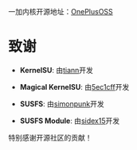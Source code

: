 一加内核开源地址：[OnePlusOSS](https://github.com/OnePlusOSS/kernel_manifest)

# 致谢

- **KernelSU**: 由[tiann](https://github.com/tiann)开发

- **Magical KernelSU**: 由[5ec1cff](https://github.com/5ec1cff)开发

- **SUSFS**: 由[simonpunk](https://gitlab.com/simonpunk/susfs4ksu.git)开发
  
- **SUSFS Module**: 由[sidex15](https://github.com/sidex15)开发
  
特别感谢开源社区的贡献！

